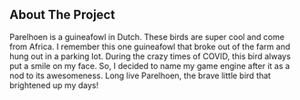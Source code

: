 <!-- ABOUT THE PROJECT -->
## About The Project

Parelhoen is a guineafowl in Dutch. These birds are super cool and come from Africa. I remember this one guineafowl that broke out of the farm and hung out in a parking lot. During the crazy times of COVID, this bird always put a smile on my face. So, I decided to name my game engine after it as a nod to its awesomeness. Long live Parelhoen, the brave little bird that brightened up my days!